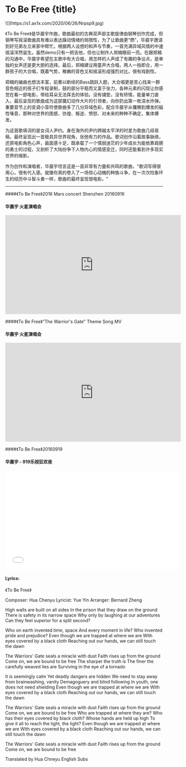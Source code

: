 # To Be Free {title}
<div class="background" markdown="1">
![](https://s1.ax1x.com/2020/06/26/Nrpsp9.jpg)
</div>

《To Be Free》是华晨宇作曲，歌曲最初的古典双声部主歌旋律由钢琴创作完成，但钢琴写摇滚歌曲具有难以表达躁动情绪的局限性，为了让歌曲更“燃”，华晨宇邀请到好兄弟左立来家中帮忙。根据两人设想的和声与节奏，一首充满异域风情的中速摇滚浑然诞生。虽然demo只有一把吉他，但也让制作人郑楠眼前一亮。在跟郑楠的沟通中，华晨宇希望在主歌中有大合唱，用怎样的人声成了有趣的争议点，是单独的女声还是更大胆的选择。最后，郑楠建议用童声大合唱，两人一拍即合，用一群孩子的大合唱，既着气势，稚嫩的音色又和摇滚形成强烈对比，很有戏剧性。

郑楠的编曲也想法丰富，前奏以断续的Bass跳跃入题，大合唱更是苦心找来一群音色相近的孩子们专程录制，鼓的部分平稳而又富于张力，各种元素的闪现让你感觉在看一部电影，带给耳朵无法挥去的体验。没有铺垫，没有矫情，能量单刀直入，最后呈现的歌曲成为这部魔幻动作大片的引领者，向你扔出第一枚深水炸弹。重要音节上的变调小音符使歌曲多了几分异域色彩，配合华晨宇从慵懒到爆发的磁性嗓音，那种对世界的困惑、彷徨、叛逆、愤怒、对未来的种种不确定，集体爆发。

为这首歌填词的是女词人尹约。身在海外的尹约跨越太平洋的时差为歌曲几经易稿，最终呈现出一首极具异世界视角，张弛有力的作品。歌词创作沿着故事脉络，还原电影角色心声，画面感十足，既承载了一个懦弱迷茫的少年成长为能依靠肩膀的勇士的过程，又剖析了大陆纷争下人物内心的情感变迁，同时还能看到许多现实世界的缩影。

作为创作和演唱者，华晨宇坦言这是一首非常有力量和共鸣的歌曲，"歌词写得很用心，很有代入感。就像你真的卷入了一场惊心动魄的种族斗争，在一次次险象环生的经历中斗智斗勇一样，歌曲的最终呈现很电影。"

---------------------------------

####《To Be Free》2016 Mars concert Shenzhen 20160916
#### 华晨宇 火星演唱会

<iframe width="560" height="315" src="https://www.youtube.com/embed/EI96RWkw27M" frameborder="0" allow="accelerometer; autoplay; encrypted-media; gyroscope; picture-in-picture" allowfullscreen></iframe>

####《To Be Free》"The Warrior's Gate" Theme Song MV
#### 华晨宇 火星演唱会

<iframe width="560" height="315" src="https://www.youtube.com/embed/dSuIbOfcPhQ" frameborder="0" allow="accelerometer; autoplay; encrypted-media; gyroscope; picture-in-picture" allowfullscreen></iframe>

####《To Be Free》20160919
#### 华晨宇 - 919乐视狂欢夜

<iframe  width="560" height="315" src="//player.bilibili.com/player.html?aid=8493318&bvid=BV1ox41117nk&cid=13983576&page=1" scrolling="no" border="0" frameborder="no" framespacing="0" allowfullscreen="true"> </iframe>

#### Lyrics:
<div class="box">
《To Be Free》
   
Composer: Hua Chenyu
Lyricist: Yue Yin
Arranger: Bernard Zheng
    
High walls are built on all sides
In the prison that they draw on the ground
There is safety in its narrow space
Why only by laughing at our adventures
Can they feel superior for a split second?

Who on earth invented time, space
And every moment in life?
Who invented pride and prejudice?
Even though we are trapped at where we are
With eyes covered by a black cloth
Reaching out our hands,
we can still touch the dawn

The Warriors' Gate seals a miracle with dust
Faith rises up from the ground
Come on, we are bound to be free
The sharper the truth is
The finer the carefully weaved lies are
Surviving in the eye of a tornado

It is seemingly calm
Yet deadly dangers are hidden
We need to stay away from brainwashing, vanity
Demagoguery and blind following
In youth, one does not need shielding
Even though we are trapped at where we are
With eyes covered by a black cloth
Reaching out our hands,
we can still touch the dawn

The Warriors' Gate seals a miracle with dust
Faith rises up from the ground
Come on, we are bound to be free
Who are trapped at where they are?
Who has their eyes covered by black cloth?
Whose hands are held up high
To give it all to reach the light, the light?
Even though we are trapped at where we are
With eyes covered by a black cloth
Reaching out our hands,
we can still touch the dawn

The Warriors' Gate seals a miracle with dust
Faith rises up from the ground
Come on, we are bound to be free

Translated by Hua Chneyu English Subs
</div>